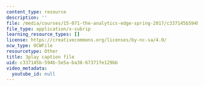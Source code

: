 ```yaml
---
content_type: resource
description: ''
file: /media/courses/15-071-the-analytics-edge-spring-2017/c337145b594b5e5aba3867371fe129bb_cllmFIIbzrc.vtt
file_type: application/x-subrip
learning_resource_types: []
license: https://creativecommons.org/licenses/by-nc-sa/4.0/
ocw_type: OCWFile
resourcetype: Other
title: 3play caption file
uid: c337145b-594b-5e5a-ba38-67371fe129bb
video_metadata:
  youtube_id: null
---
```

